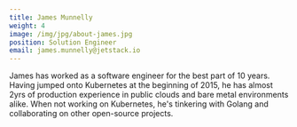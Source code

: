 ```yaml
---
title: James Munnelly
weight: 4
image: /img/jpg/about-james.jpg
position: Solution Engineer
email: james.munnelly@jetstack.io
---
```


James has worked as a software engineer for the best part of 10 years. Having
jumped onto Kubernetes at the beginning of 2015, he has almost 2yrs of production
experience in public clouds and bare metal environments alike. When not working
on Kubernetes, he's tinkering with Golang and collaborating on other open-source projects.
